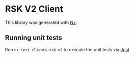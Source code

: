 <!-- gitbook-navigation: "V2" -->

# RSK V2 Client

This library was generated with [Nx](https://nx.dev).

## Running unit tests

Run `nx test clients-rsk-v2` to execute the unit tests via [Jest](https://jestjs.io).
